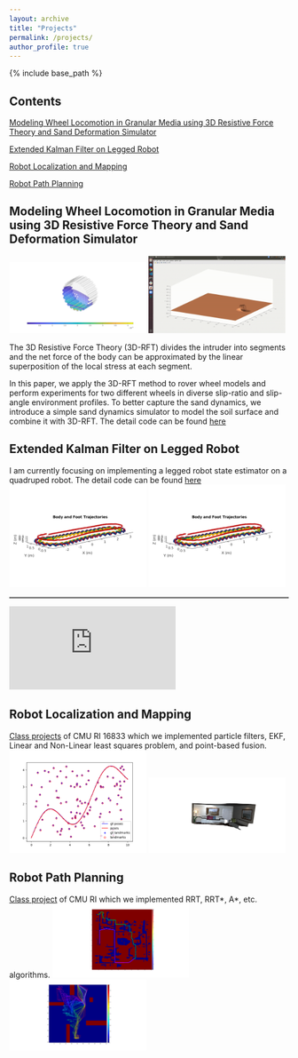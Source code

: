 ```yaml
---
layout: archive
title: "Projects"
permalink: /projects/
author_profile: true
---
```


{% include base_path %}

## Contents

[Modeling Wheel Locomotion in Granular Media using 3D Resistive Force Theory and Sand Deformation Simulator](#modeling-wheel-locomotion-in-granular-media-using-3d-resistive-force-theory-and-sand-deformation-simulator)

[Extended Kalman Filter on Legged Robot](#extended-kalman-filter-on-legged-robot)

[Robot Localization and Mapping](#robot-localization-and-mapping)

[Robot Path Planning](#robot-path-planning)

## Modeling Wheel Locomotion in Granular Media using 3D Resistive Force Theory and Sand Deformation Simulator

<img src="/images/3DWheelExampleForce.png" width="49%"> <img src="/images/FEMMODEL.gif" width="49%">

The 3D Resistive Force Theory (3D-RFT) divides the intruder into segments and the net force of the body can be approximated by the linear superposition of the local stress at each segment.

In this paper, we apply the 3D-RFT method to rover wheel models and perform experiments for two different wheels in diverse slip-ratio and slip-angle environment profiles. To better capture the sand dynamics, we introduce a simple sand dynamics simulator to model the soil surface and combine it with 3D-RFT. The detail code can be found [here](https://github.com/qishuny/3D-RFT-wheel)

## Extended Kalman Filter on Legged Robot

I am currently focusing on implementing a legged robot state estimator on a quadruped robot. The detail code can be found [here](https://github.com/qishuny/EKFtest)
<img src="/images/traj.png" width="49%"> <img src="/images/traj.png" width="49%">

<hr style="height:3px;border-width:0;color:gray;background-color:gray">
<iframe src="https://www.youtube.com/watch?v=Znt8maei4fA&ab_channel=QishunYu?mute=1" title="YouTube video player" frameborder="0" allow="accelerometer; autoplay; clipboard-write; encrypted-media; gyroscope; picture-in-picture" allowfullscreen></iframe>

## Robot Localization and Mapping

[Class projects](https://github.com/qishuny/Robot-Localization-and-Mapping) of CMU RI 16833 which we implemented particle filters, EKF, Linear and Non-Linear least squares problem, and point-based fusion.
<img src="/images/HW3result.png" width="49%">
<img src="/images/HW4result.png" width="49%">

## Robot Path Planning

[Class project](https://github.com/qishuny/Path-Planning) of CMU RI which we implemented RRT, RRT*, A*, etc. algorithms.
<img src="/images/HW1result.png" width="49%">
<img src="/images/HW2result.png" width="49%">
